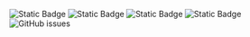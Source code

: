 ![Static Badge](https://img.shields.io/badge/blacklists-60-000000) ![Static Badge](https://img.shields.io/badge/blacklisted-3066953-cc0000) ![Static Badge](https://img.shields.io/badge/whitelisted-2243-00CC00) ![Static Badge](https://img.shields.io/badge/streaming_blacklist-28107-000000) ![GitHub issues](https://img.shields.io/github/issues/fabriziosalmi/blacklists)
